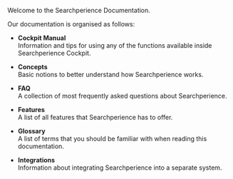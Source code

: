 Welcome to the Searchperience Documentation.   
  
Our documentation is organised as follows:

* __Cockpit Manual__  
Information and tips for using any of the functions available inside Searchperience Cockpit.

* __Concepts__  
Basic notions to better understand how Searchperience works.

* __FAQ__  
A collection of most frequently asked questions about Searchperience.

* __Features__  
A list of all features that Searchperience has to offer.

* __Glossary__  
A list of terms that you should be familiar with when reading this documentation.

* __Integrations__  
Information about integrating Searchperience into a separate system.
